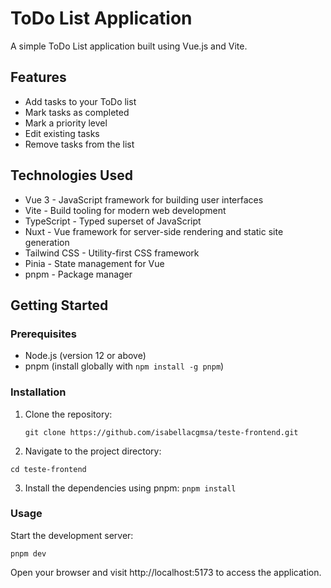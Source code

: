 # ToDo List Application

A simple ToDo List application built using Vue.js and Vite.

## Features

- Add tasks to your ToDo list
- Mark tasks as completed
- Mark a priority level
- Edit existing tasks
- Remove tasks from the list

## Technologies Used

- Vue 3 - JavaScript framework for building user interfaces
- Vite - Build tooling for modern web development
- TypeScript - Typed superset of JavaScript
- Nuxt - Vue framework for server-side rendering and static site generation
- Tailwind CSS - Utility-first CSS framework
- Pinia - State management for Vue
- pnpm - Package manager

## Getting Started

### Prerequisites

- Node.js (version 12 or above)
- pnpm (install globally with `npm install -g pnpm`)

### Installation

1. Clone the repository:

   ```
   git clone https://github.com/isabellacgmsa/teste-frontend.git
2. Navigate to the project directory:

 ```cd teste-frontend```

3. Install the dependencies using pnpm:
```pnpm install```

### Usage
Start the development server:

```pnpm dev```

Open your browser and visit http://localhost:5173 to access the application.
